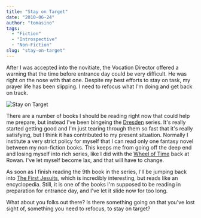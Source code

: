 ```yaml
---
title: "Stay on Target"
date: "2010-06-24"
author: "tomasino"
tags:
  - "Fiction"
  - "Introspective"
  - "Non-Fiction"
slug: "stay-on-target"
---
```


After I was accepted into the novitiate, the Vocation Director offered a
warning that the time before entrance day could be very difficult. He
was right on the nose with that one. Despite my best efforts to stay on
task, my prayer life has been slipping. I need to refocus what I'm doing
and get back on track.

![Stay on Target](//blog.tomasino.org/images/stay-on-target.gif)

There are a number of books I should be reading right now that could
help me prepare, but instead I've been bingeing the [Dresden][] series.
It's really started getting good and I'm just tearing through them so
fast that it's really satisfying, but I think it has contributed to my
present situation. Normally I institute a very strict policy for myself
that I can read only one fantasy novel between my non-fiction books.
This keeps me from going off the deep end and losing myself into rich
series, like I did with the [Wheel of Time][] back at Rowan. I've let
myself become lax, and that will have to change.

As soon as I finish reading the 9th book in the series, I'll be jumping
back into [The First Jesuits][], which is incredibly interesting, but
reads like an encyclopedia. Still, it is one of the books I'm supposed
to be reading in preparation for entrance day, and I've let it slide now
for too long.

What about you folks out there? Is there something going on that you've
lost sight of, something you need to refocus, to stay on target?

  [Dresden]: //www.jim-butcher.com/books/dresden/
  [Wheel of Time]: //en.wikipedia.org/wiki/The_Wheel_of_Time
  [The First Jesuits]: //www.amazon.com/First-Jesuits-John-W-OMalley/dp/067430313X/?tag=tomablog-20
